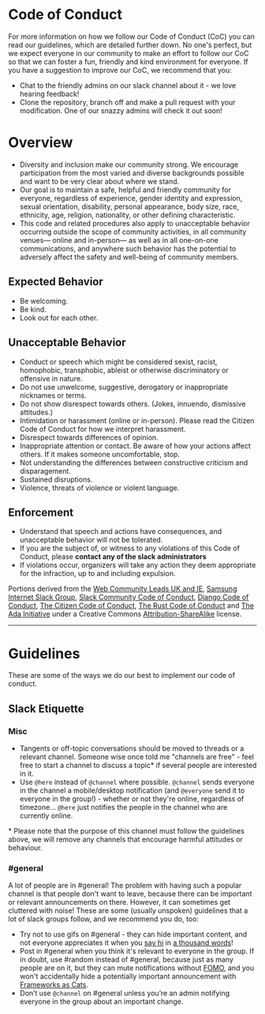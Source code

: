 # Code of Conduct

For more information on how we follow our Code of Conduct (CoC) you can read our guidelines, which are detailed further down. No one's perfect, but we expect everyone in our community to make an effort to follow our CoC so that we can foster a fun, friendly and kind environment for everyone. If you have a suggestion to improve our CoC, we recommend that you:

* Chat to the friendly admins on our slack channel about it - we love hearing feedback!
* Clone the repository, branch off and make a pull request with your modification. One of our snazzy admins will check it out soon!

# Overview
* Diversity and inclusion make our community strong. We encourage participation from the most varied and diverse backgrounds possible and want to be very clear about where we stand.
* Our goal is to maintain a safe, helpful and friendly community for everyone, regardless of experience, gender identity and expression, sexual orientation, disability, personal appearance, body size, race, ethnicity, age, religion, nationality, or other defining characteristic.
* This code and related procedures also apply to unacceptable behavior occurring outside the scope of community activities, in all community venues— online and in-person— as well as in all one-on-one communications, and anywhere such behavior has the potential to adversely affect the safety and well-being of community members.

## Expected Behavior
* Be welcoming.
* Be kind.
* Look out for each other.

## Unacceptable Behavior
* Conduct or speech which might be considered sexist, racist, homophobic, transphobic, ableist or otherwise discriminatory or offensive in nature.
* Do not use unwelcome, suggestive, derogatory or inappropriate nicknames or terms.
* Do not show disrespect towards others. (Jokes, innuendo, dismissive attitudes.)
* Intimidation or harassment (online or in-person). Please read the Citizen Code of Conduct for how we interpret harassment.
* Disrespect towards differences of opinion.
* Inappropriate attention or contact. Be aware of how your actions affect others. If it makes someone uncomfortable, stop.
* Not understanding the differences between constructive criticism and disparagement.
* Sustained disruptions.
* Violence, threats of violence or violent language.

## Enforcement
* Understand that speech and actions have consequences, and unacceptable behavior will not be tolerated.
* If you are the subject of, or witness to any violations of this Code of Conduct, please **contact any of the slack administrators**
* If violations occur, organizers will take any action they deem appropriate for the infraction, up to and including expulsion.

Portions derived from the [Web Community Leads UK and IE](https://webcommunityukie.github.io/), [Samsung Internet Slack Group](https://samsunginter.net/coc), [Slack Community Code of Conduct](https://api.slack.com/docs/community-code-of-conduct), [Django Code of Conduct](https://www.djangoproject.com/conduct/), [The Citizen Code of Conduct](http://citizencodeofconduct.org/), [The Rust Code of Conduct](https://www.rust-lang.org/en-US/conduct.html) and [The Ada Initiative](https://adainitiative.org/2014/02/18/howto-design-a-code-of-conduct-for-your-community/) under a Creative Commons [Attribution-ShareAlike](https://creativecommons.org/licenses/by-sa/3.0/) license.

---

# Guidelines
These are some of the ways we do our best to implement our code of conduct.

## Slack Etiquette

### Misc

* Tangents or off-topic conversations should be moved to threads or a relevant channel. Someone wise once told me "channels are free" - feel free to start a channel to discuss a topic* if several people are interested in it.
* Use `@here` instead of `@channel` where possible. `@channel` sends everyone in the channel a mobile/desktop notification (and `@everyone` send it to everyone in the group!) - whether or not they're online, regardless of timezone... `@here` just notifies the people in the channel who are currently online.

\* Please note that the purpose of this channel must follow the guidelines above, we will remove any channels that encourage harmful attitudes or behaviour.

### #general

A lot of people are in #general! The problem with having such a popular channel is that people don't want to leave, because there can be important or relevant announcements on there. However, it can sometimes get cluttered with noise! These are some (usually unspoken) guidelines that a lot of slack groups follow, and we recommend you do, too:

* Try not to use gifs on #general - they can hide important content, and not everyone appreciates it when you [say hi](https://giphy.com/gifs/dog-sup-paul-windle-l41lShcuautqDZc5i) in [a thousand words](https://en.wiktionary.org/wiki/a_picture_paints_a_thousand_words)!
* Post in #general when you think it's relevant to everyone in the group. If in doubt, use #random instead of #general, because just as many people are on it, but they can mute notifications without [FOMO](https://en.wikipedia.org/wiki/Fear_of_missing_out), and you won't accidentally hide a potentially important announcement with [Frameworks as Cats](http://whichcatisyourjavascriptframework.com).
* Don’t use `@channel` on #general unless you’re an admin notifying everyone in the group about an important change.
